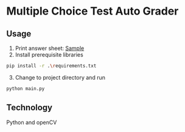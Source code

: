 # Multiple Choice Test Auto Grader
## Usage
1. Print answer sheet: [Sample](/sampleAnswerSheet/sample.jpg)
2. Install prerequisite libraries
```sh
pip install -r .\requirements.txt
```

3. Change to project directory and run
```sh
python main.py
```

## Technology
Python and openCV